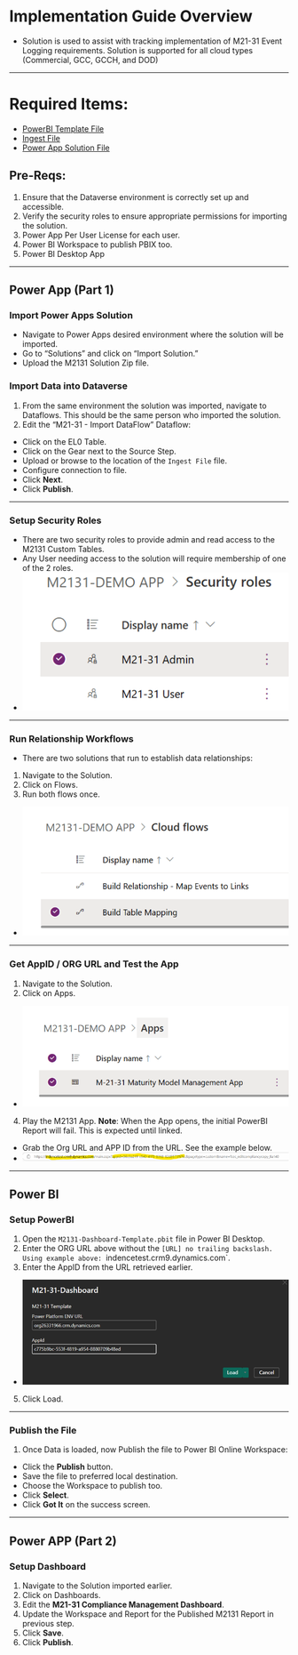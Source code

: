 # Implementation Guide Overview
- Solution is used to assist with tracking implementation of M21-31 Event Logging requirements. Solution is supported for all cloud types (Commercial, GCC, GCCH, and DOD)
---
# Required Items:
- [PowerBI Template File](PowerPlatform/PowerBI/M21-31-Dashboard.pbit)
- [Ingest File](PowerPlatform/Data/M2131v0.1.0-BETA.xlsx)
- [Power App Solution File](PowerPlatform/PowerApps/M2131DEMOAPP_1_0_0_26.Zip)
## Pre-Reqs:
1. Ensure that the Dataverse environment is correctly set up and accessible.
2. Verify the security roles to ensure appropriate permissions for importing the solution.
3. Power App Per User License for each user.
3. Power BI Workspace to publish PBIX too.
4. Power BI Desktop App
---
## Power App (Part 1)
### Import Power Apps Solution
- Navigate to Power Apps desired environment where the solution will be imported.
- Go to “Solutions” and click on “Import Solution.”
- Upload the M2131 Solution Zip file.
### Import Data into Dataverse
1. From the same environment the solution was imported, navigate to Dataflows. This should be the same person who imported the solution.
2. Edit the “M21-31 - Import DataFlow” Dataflow:
- Click on the EL0 Table.
- Click on the Gear next to the Source Step.
- Upload or browse to the location of the `Ingest File` file.
- Configure connection to file.
- Click **Next**.
- Click **Publish**.
---
### Setup Security Roles
- There are two security roles to provide admin and read access to the M2131 Custom Tables.
- Any User needing access to the solution will require membership of one of the 2 roles.
- ![Image of Security Roles](Images/PowerAppsSecurityRole.png)
---
### Run Relationship Workflows
- There are two solutions that run to establish data relationships:
1. Navigate to the Solution.
2. Click on Flows.
3. Run both flows once.
- ![Image of Cloud Flow Names](Images/PowerAppCloudFlows.png)
---
### Get AppID / ORG URL and Test the App
1. Navigate to the Solution.
2. Click on Apps.
- ![Image of Power App inside the solution](Images/PowerAppAppView.png)
4. Play the M2131 App.
**Note**: When the App opens, the initial PowerBI Report will fail. This is expected until linked.
- Grab the Org URL and APP ID from the URL. See the example below.
- ![Image of a Power App URL](Images/PowerAppUrlExample.png)
---
## Power BI
### Setup PowerBI
1. Open the `M2131-Dashboard-Template.pbit` file in Power BI Desktop.
2. Enter the ORG URL above without the `[URL] no trailing backslash. Using example above: `indencetest.crm9.dynamics.com`.
3. Enter the AppID from the URL retrieved earlier.
- ![Image of PowerBI Template with Params filled out](Images/PowerBITemplateSetup.png)
5. Click Load.
---
### Publish the File
1. Once Data is loaded, now Publish the file to Power BI Online Workspace:
- Click the **Publish** button.
- Save the file to preferred local destination.
- Choose the Workspace to publish too.
- Click **Select**.
- Click **Got It** on the success screen.
---
## Power APP (Part 2)
### Setup Dashboard
1. Navigate to the Solution imported earlier.
2. Click on Dashboards.
3. Edit the **M21-31 Compliance Management Dashboard**.
4. Update the Workspace and Report for the Published M2131 Report in previous step.
5. Click **Save**.
6. Click **Publish**.
